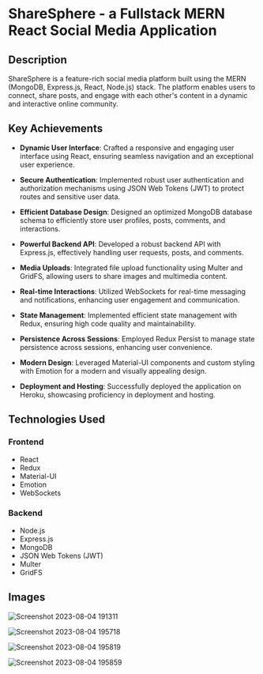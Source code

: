 
# ShareSphere - a Fullstack MERN React Social Media Application

## Description

ShareSphere is a feature-rich social media platform built using the MERN (MongoDB, Express.js, React, Node.js) stack. The platform enables users to connect, share posts, and engage with each other's content in a dynamic and interactive online community.

## Key Achievements

- **Dynamic User Interface**: Crafted a responsive and engaging user interface using React, ensuring seamless navigation and an exceptional user experience.

- **Secure Authentication**: Implemented robust user authentication and authorization mechanisms using JSON Web Tokens (JWT) to protect routes and sensitive user data.

- **Efficient Database Design**: Designed an optimized MongoDB database schema to efficiently store user profiles, posts, comments, and interactions.

- **Powerful Backend API**: Developed a robust backend API with Express.js, effectively handling user requests, posts, and comments.

- **Media Uploads**: Integrated file upload functionality using Multer and GridFS, allowing users to share images and multimedia content.

- **Real-time Interactions**: Utilized WebSockets for real-time messaging and notifications, enhancing user engagement and communication.

- **State Management**: Implemented efficient state management with Redux, ensuring high code quality and maintainability.

- **Persistence Across Sessions**: Employed Redux Persist to manage state persistence across sessions, enhancing user convenience.

- **Modern Design**: Leveraged Material-UI components and custom styling with Emotion for a modern and visually appealing design.

- **Deployment and Hosting**: Successfully deployed the application on Heroku, showcasing proficiency in deployment and hosting.

## Technologies Used

### Frontend

- React
- Redux
- Material-UI
- Emotion
- WebSockets

### Backend

- Node.js
- Express.js
- MongoDB
- JSON Web Tokens (JWT)
- Multer
- GridFS



## Images
![Screenshot 2023-08-04 191311](https://github.com/harsh2k2/ShareSphere/assets/72307191/8bc2b034-0356-43d0-8d10-110ef938bd39)


![Screenshot 2023-08-04 195718](https://github.com/harsh2k2/ShareSphere/assets/72307191/b1c03030-f3ba-42bd-941b-0fbb4b9abacd)


![Screenshot 2023-08-04 195819](https://github.com/harsh2k2/ShareSphere/assets/72307191/f78635fc-f6ee-484d-9b3b-c627cdba1c51)

![Screenshot 2023-08-04 195859](https://github.com/harsh2k2/ShareSphere/assets/72307191/02a279bd-5764-44d9-b831-b1a67f574bea)

